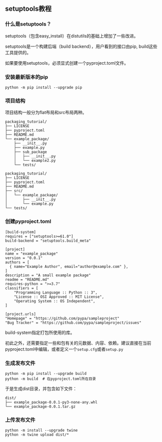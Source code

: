 ## setuptools教程

### 什么是setuptools？

setuptools（包含easy_install）在distutils的基础上增加了一些改进。

setuptools是一个构建后端（build backend），用户看到的接口由pip, build这些工具提供的。

如果要使用setuptools，必须显式创建一个pyproject.toml文件。

### 安装最新版本的pip

```
python -m pip install --upgrade pip
```

### 项目结构

项目结构一般分为flat布局和src布局两种。

```
packaging_tutorial/
├── LICENSE
├── pyproject.toml
├── README.md
└── example_package/
    ├── __init__.py
    ├── example.py
    ├── sub_package
    │   ├── __init__.py
    │   └── example2.py
    └── tests/
```


```
packaging_tutorial/
├── LICENSE
├── pyproject.toml
├── README.md
├── src/
│   └── example_package/
│       ├── __init__.py
│       └── example.py
└── tests/
```

### 创建pyproject.toml

```
[build-system]
requires = ["setuptools>=61.0"]
build-backend = "setuptools.build_meta"

[project]
name = "example_package"
version = "0.0.1"
authors = [
  { name="Example Author", email="author@example.com" },
]
description = "A small example package"
readme = "README.md"
requires-python = ">=3.7"
classifiers = [
    "Programming Language :: Python :: 3",
    "License :: OSI Approved :: MIT License",
    "Operating System :: OS Independent",
]

[project.urls]
"Homepage" = "https://github.com/pypa/sampleproject"
"Bug Tracker" = "https://github.com/pypa/sampleproject/issues"
```

build-system指定打包所使用的库。

初此之外，还需要指定一些和包有关的元数据、内容、依赖。建议直接在当前pyproject.toml中编辑，或者定义一个`setup.cfg`或者`setup.py`




### 生成发布文件

```
python -m pip install --upgrade build
python -m build  # 在pyproject.toml所在目录
```

于是生成dist目录，并包含如下文件：

```
dist/
├── example_package-0.0.1-py3-none-any.whl
└── example_package-0.0.1.tar.gz
```

### 上传发布文件

```
python -m install --upgrade twine
python -m twine upload dist/*
```



